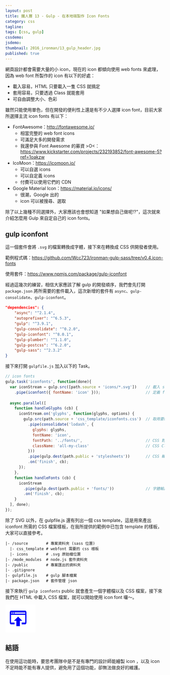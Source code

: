 ```yaml
---
layout: post
title: 鐵人賽 13 - Gulp - 在本地端製作 Icon Fonts
category: css
tagline:
tags: [css, gulp]
cssdemo:
jsdemo:
thumbnail: 2016_ironman/13_gulp_header.jpg
published: true
---
```


網頁設計都會需要大量的小 icon，現在的 icon 都傾向使用 web fonts 來處理，因為 web font 所製作的 icon 有以下的好處：

* 載入容易，HTML 只要載入一隻 CSS 就搞定
* 套用容易，只要透過 Class 就能套用
* 可自由調整大小、色彩

<!-- more -->

雖然只能使用單色，但在開發的便利性上還是有不少人選擇 icon font，目前大家所選擇主流 icon fonts 有以下：


* FontAwesome：http://fontawesome.io/
    * 相當完整的 web font icons
    * 可滿足大多的開發需求
    * 我還參與 Font Awesome 的募資 >O<：
    https://www.kickstarter.com/projects/232193852/font-awesome-5?ref=1oakzw
* IcoMoon：https://icomoon.io/
    * 可以自選 icons
    * 可以自定義 icons
    * 付費可以使用它們的 CDN
* Google Material Icon：https://material.io/icons/
    * 很潮，Google 出的
    * icon 可以被搜尋、選取

除了以上幾種不同選擇外，大家應該也會想知道 "如果想自己做呢!?"，這次就來介紹怎麼用 Gulp 來自定自己的 icon fonts。

## gulp iconfont

這一個套件會將 `.svg` 的檔案轉換成字體，接下來在轉換成 CSS 供開發者使用。

範例程式碼：https://github.com/Wcc723/ironman-gulp-sass/tree/v0.4.icon-fonts

使用套件：https://www.npmjs.com/package/gulp-iconfont

經過這幾次的練習，相信大家應該了解 gulp 的開發順序，我們會先打開 `package.json` 將所需要的套件載入，這次新增的套件有 `async`、`gulp-consolidate`、`gulp-iconfont`。

```json
"dependencies": {
    "async": "^2.1.4",
    "autoprefixer": "^6.5.3",
    "gulp": "^3.9.1",
    "gulp-consolidate": "^0.2.0",
    "gulp-iconfont": "^8.0.1",
    "gulp-plumber": "^1.1.0",
    "gulp-postcss": "^6.2.0",
    "gulp-sass": "^2.3.2"
}
```

接下來打開 `gulpfile.js` 加入以下的 Task。

```js
// icon fonts
gulp.task('iconfonts', function(done){
  var iconStream = gulp.src([path.source + 'icons/*.svg'])    // 載入 svg
    .pipe(iconfont({ fontName: 'icon' }));                    // 定義 fontName

  async.parallel([
    function handleGlyphs (cb) {
      iconStream.on('glyphs', function(glyphs, options) {
        gulp.src(path.source + 'css_template/iconfonts.css')  // 取用要輸出的 CSS 樣板
          .pipe(consolidate('lodash', {
            glyphs: glyphs,
            fontName: 'icon',
            fontPath: '../fonts/',                            // CSS 對應的字體路徑
            className: 'all-my-class'                         // CSS Class 的前輟詞
          }))
          .pipe(gulp.dest(path.public + 'stylesheets'))       // CSS 輸出資料夾
          .on('finish', cb);
      });
    },
    function handleFonts (cb) {
      iconStream
        .pipe(gulp.dest(path.public + 'fonts/'))              // 字體輸出資料夾
        .on('finish', cb);
    }
  ], done);
});
```

除了 SVG 以外，在 gulpfile.js 還有列出一個 css template，這是用來產出 iconfont 所需的 CSS 檔案樣板，在我所提供的範例中已包含 template 的樣板，大家可以直接參考。

```
|- /source        # 專案資料夾 (sass 位置)
  |- css_template # webfont 需要的 css 樣板
  |- icons        # .svg 原始檔位置
|- /mode_modules  # node.js 套件資料夾
|- /public        # 專案匯出的資料夾
|- .gitignore
|- gulpfile.js    # gulp 腳本檔案
|- package.json   # 套件管理 json
```


接下來執行 `gulp iconfonts` public 就會產生一個字體檔以及 CSS 檔案，接下來我們在 HTML 中載入 CSS 檔案，就可以開始使用 icon font 囉～。

![](/images/2016_ironman/13_gulp_iconfonts_01.png)

## 結語

在使用這功能時，要思考團隊中是不是有專門的設計師能繪製 icon ，以及 icon 不足時能不能有專人提供，避免用了這個功能，卻無法做良好的維護。
